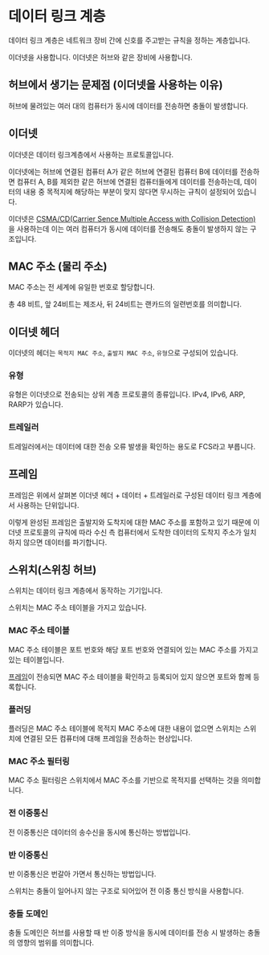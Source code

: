 # 데이터 링크 계층

데이터 링크 계층은 네트워크 장비 간에 신호를 주고받는 규칙을 정하는 계층입니다.

이더넷을 사용합니다. 이더넷은 허브와 같은 장비에 사용합니다.

## 허브에서 생기는 문제점 (이더넷을 사용하는 이유)

허브에 물려있는 여러 대의 컴퓨터가 동시에 데이터를 전송하면 충돌이 발생합니다.

## 이더넷

이더넷은 데이터 링크계층에서 사용하는 프로토콜입니다.

이더넷에는 허브에 연결된 컴퓨터 A가 같은 허브에 연결된 컴퓨터 B에 데이터를 전송하면 컴퓨터 A, B를 제외한 같은 허브에 연결된 컴퓨터들에게 데이터를 전송하는데, 데이터의 내용 중 목적지에 해당하는 부분이 맞지 않다면 무시하는 규칙이 설정되어 있습니다.

이더넷은 [CSMA/CD(Carrier Sence Multiple Access with Collision Detection)](CACD-CD.md)을 사용하는데 이는 여러 컴퓨터가 동시에 데이터를 전송해도 충돌이 발생하지 않는 구조입니다.

## MAC 주소 (물리 주소)

MAC 주소는 전 세계에 유일한 번호로 할당합니다.

총 48 비트, 앞 24비트는 제조사, 뒤 24비트는 랜카드의 일련번호를 의미합니다.

## 이더넷 헤더

이더넷의 헤더는 `목적지 MAC 주소`, `출발지 MAC 주소`, `유형`으로 구성되어 있습니다.

### 유형

유형은 이더넷으로 전송되는 상위 계층 프로토콜의 종류입니다. IPv4, IPv6, ARP, RARP가 있습니다.

### 트레일러

트레일러에서는 데이터에 대한 전송 오류 발생을 확인하는 용도로 FCS라고 부릅니다.

## 프레임

프레임은 위에서 살펴본 이더넷 헤더 + 데이터 + 트레일러로 구성된 데이터 링크 계층에서 사용하는 단위입니다.

이렇게 완성된 프레임은 출발지와 도착지에 대한 MAC 주소를 포함하고 있기 때문에 이더넷 프로토콜의 규칙에 따라 수신 측 컴퓨터에서 도착한 데이터의 도착지 주소가 일치하지 않으면 데이터를 파기합니다.

## 스위치(스위칭 허브)

스위치는 데이터 링크 계층에서 동작하는 기기입니다.

스위치는 MAC 주소 테이블을 가지고 있습니다.

### MAC 주소 테이블

MAC 주소 테이블은 포트 번호와 해당 포트 번호와 연결되어 있는 MAC 주소를 가지고 있는 테이블입니다.

[프레임](#프레임)이 전송되면 MAC 주소 테이블을 확인하고 등록되어 있지 않으면 포트와 함께 등록합니다.

### 플러딩

플러딩은 MAC 주소 테이블에 목적지 MAC 주소에 대한 내용이 없으면 스위치는 스위치에 연결된 모든 컴퓨터에 대해 프레임을 전송하는 현상입니다.

### MAC 주소 필터링

MAC 주소 필터링은 스위치에서 MAC 주소를 기반으로 목적지를 선택하는 것을 의미합니다.

### 전 이중통신

전 이중통신은 데이터의 송수신을 동시에 통신하는 방법입니다.

### 반 이중통신

반 이중통신은 번갈아 가면서 통신하는 방법입니다.

스위치는 충돌이 일어나지 않는 구조로 되어있어 전 이중 통신 방식을 사용합니다.

### 충돌 도메인

충돌 도메인은 허브를 사용할 때 반 이중 방식을 동시에 데이터를 전송 시 발생하는 충돌의 영향의 범위를 의미합니다.
